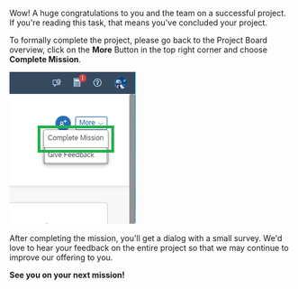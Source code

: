 Wow! A huge congratulations to you and the team on a successful project. If you're reading this task, that means you've concluded your project.


To formally complete the project, please go back to the Project Board overview, click on the **More** Button in the top right corner and choose **Complete Mission**.

![](../images/Complete_Mission.png)


After completing the mission, you'll get a dialog with a small survey. We'd love to hear your feedback on the entire project so that we may continue to improve our offering to you.

 

**See you on your next mission!**

